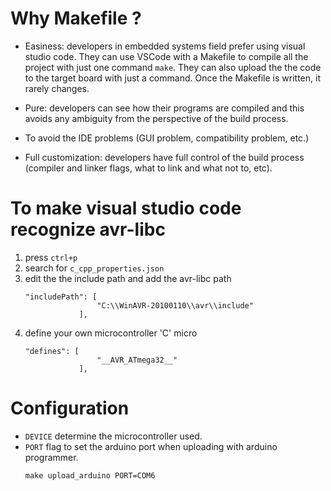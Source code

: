 # Why Makefile ?
- Easiness: developers in embedded systems field prefer using visual studio code. They can use VSCode with a Makefile to compile all the project with just one command <code>make</code>. They can also upload the the code to the target board with just a command. Once the Makefile is written, it rarely changes.

- Pure: developers can see how their programs are compiled and this avoids any ambiguity from the perspective of the build process.

- To avoid the IDE problems (GUI problem, compatibility problem, etc.)

- Full customization: developers have full control of the build process (compiler and linker flags, what to link and what not to, etc).

# To make visual studio code recognize avr-libc

1. press <code>ctrl+p</code>
1. search for <code>c_cpp_properties.json</code>
1. edit the the include path and add the avr-libc path
    ```
    "includePath": [
                    "C:\\WinAVR-20100110\\avr\\include"
                ],
    ```
1. define your own microcontroller 'C' micro
    ```
    "defines": [
                    "__AVR_ATmega32__"
                ],
    ```
# Configuration

- <code>DEVICE</code> determine the microcontroller used.
- <code>PORT</code> flag to set the arduino port when uploading with arduino programmer.
    ```
    make upload_arduino PORT=COM6
    ```